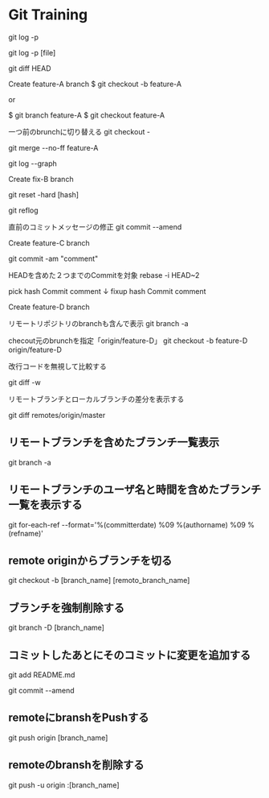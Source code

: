 # Git Training

git log -p

git log -p [file]

git diff HEAD

Create feature-A branch
$ git checkout -b feature-A

or

$ git branch feature-A
$ git checkout feature-A

一つ前のbrunchに切り替える
git checkout -

git merge --no-ff feature-A

git log --graph

Create fix-B branch

git reset -hard [hash]

git reflog

直前のコミットメッセージの修正
git commit --amend

Create feature-C branch

git commit -am "comment"

HEADを含めた２つまでのCommitを対象
rebase -i HEAD~2

pick hash Commit comment
↓
fixup hash Commit comment

Create feature-D branch

リモートリポジトリのbranchも含んで表示
git branch -a

checout元のbrunchを指定「origin/feature-D」
git checkout -b feature-D origin/feature-D

改行コードを無視して比較する

git diff -w

リモートブランチとローカルブランチの差分を表示する

git diff remotes/origin/master

## リモートブランチを含めたブランチ一覧表示

git branch -a

## リモートブランチのユーザ名と時間を含めたブランチ一覧を表示する

git for-each-ref --format='%(committerdate) %09 %(authorname) %09 %(refname)'

## remote originからブランチを切る

git checkout -b [branch_name] [remoto_branch_name]

## ブランチを強制削除する

git branch -D [branch_name]

## コミットしたあとにそのコミットに変更を追加する

git add README.md

git commit --amend

## remoteにbranshをPushする

git push origin [branch_name]

## remoteのbranshを削除する

git push -u origin :[branch_name]
